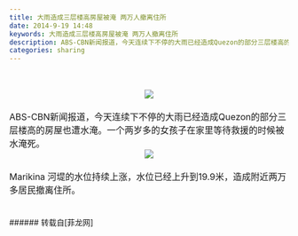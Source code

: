 ```yaml
---
title: 大雨造成三层楼高房屋被淹 两万人撤离住所
date: 2014-9-19 14:48
keywords: 大雨造成三层楼高房屋被淹 两万人撤离住所
description: ABS-CBN新闻报道，今天连续下不停的大雨已经造成Quezon的部分三层楼高的房屋也遭水淹。一个两岁多的女孩子在家里等待救援的时候被水淹死。Marikina 河堤的水位持续上涨，水位已经上升到19.9米，造成附近两万多居民撤离住所。
categories: sharing
---
```

<td class="t_f" id="postmessage_133270">

<font size="3"><br/>
<div align="center">

<img aid="56073" data-cf-modified-757cf87009b9c287b30bb9b9-="" file="data/attachment/forum/201409/19/144628i1ugcugekjycjeue.jpg.thumb.jpg" id="aimg_56073" inpost="1" onclick="" onmouseover="" src="http://www.flw.ph/data/attachment/forum/201409/19/144628i1ugcugekjycjeue.jpg" style="cursor:pointer" zoomfile="data/attachment/forum/201409/19/144628i1ugcugekjycjeue.jpg"/>


</div><br/>
ABS-CBN新闻报道，今天连续下不停的大雨已经造成Quezon的部分三层楼高的房屋也遭水淹。一个两岁多的女孩子在家里等待救援的时候被水淹死。<br/>
<div align="center">

<img aid="56074" data-cf-modified-757cf87009b9c287b30bb9b9-="" file="data/attachment/forum/201409/19/144816mjy6rkyldztdqhz5.jpg.thumb.jpg" id="aimg_56074" inpost="1" onclick="" onmouseover="" src="http://www.flw.ph/data/attachment/forum/201409/19/144816mjy6rkyldztdqhz5.jpg" style="cursor:pointer" zoomfile="data/attachment/forum/201409/19/144816mjy6rkyldztdqhz5.jpg"/>


</div><br/>
Marikina 河堤的水位持续上涨，水位已经上升到19.9米，造成附近两万多居民撤离住所。<br/>
<br/>
</font><br/>
</td>
###### 转载自[菲龙网]